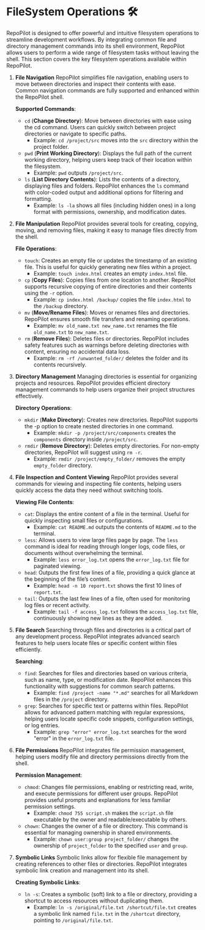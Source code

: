 # FileSystem Operations 🛠️

RepoPilot is designed to offer powerful and intuitive filesystem operations to streamline development workflows. By integrating common file and directory management commands into its shell environment, RepoPilot allows users to perform a wide range 
of filesystem tasks without leaving the shell. This section covers the key filesystem operations available within RepoPilot.

1. **File Navigation**
   RepoPilot simplifies file navigation, enabling users to move between directories and inspect their contents with ease. Common navigation commands are fully supported and enhanced within the RepoPilot shell.

   **Supported Commands**:
   - ``` cd ``` (**Change Directory**): Move between directories with ease using the cd command. Users can quickly switch between project directories or navigate to specific paths.
     - Example: ``` cd /project/src ``` moves into the ``` src ``` directory within the project folder.
   - ``` pwd ``` (**Print Working Directory**): Displays the full path of the current working directory, helping users keep track of their location within the filesystem.
     - Example: ``` pwd ``` outputs ``` /project/src ```.
   - ``` ls ``` (**List Directory Contents**): Lists the contents of a directory, displaying files and folders. RepoPilot enhances the ``` ls ``` command with color-coded output and additional options for filtering and formatting.
     - Example: ``` ls -la ``` shows all files (including hidden ones) in a long format with permissions, ownership, and modification dates.
2. **File Manipulation**
   RepoPilot provides several tools for creating, copying, moving, and removing files, making it easy to manage files directly from the shell.

   **File Operations**:
   - ``` touch ```: Creates an empty file or updates the timestamp of an existing file. This is useful for quickly generating new files within a project.
     - Example: ``` touch index.html ``` creates an empty ``` index.html ``` file.
   - ``` cp ``` (**Copy Files**): Copies files from one location to another. RepoPilot supports recursive copying of entire directories and their contents using the ``` -r ``` option.
     - Example: ``` cp index.html /backup/ ``` copies the file ``` index.html ``` to the ``` /backup ``` directory.
   - ``` mv ``` (**Move/Rename Files**): Moves or renames files and directories. RepoPilot ensures smooth file transfers and renaming operations.
      - Example: ``` mv old_name.txt new_name.txt ``` renames the file ``` old_name.txt ``` to ``` new_name.txt ```.
   - ``` rm ``` (**Remove Files**): Deletes files or directories. RepoPilot includes safety features such as warnings before deleting directories with content, ensuring no accidental data loss.
      - Example: ``` rm -rf /unwanted_folder/ ``` deletes the folder and its contents recursively.
3. **Directory Management**
   Managing directories is essential for organizing projects and resources. RepoPilot provides efficient directory management commands to help users organize their project structures effectively.

   **Directory Operations**:
   - ``` mkdir ``` (**Make Directory**): Creates new directories. RepoPilot supports the -p option to create nested directories in one command.
      - Example: ``` mkdir -p /project/src/components ``` creates the ``` components ``` directory inside ``` /project/src ```.
   - ``` rmdir ``` (**Remove Directory**): Deletes empty directories. For non-empty directories, RepoPilot will suggest using ``` rm -r ```.
      - Example: ``` rmdir /project/empty_folder/ ``` removes the empty ``` empty_folder ``` directory.
4. **File Inspection and Content Viewing**
   RepoPilot provides several commands for viewing and inspecting file contents, helping users quickly access the data they need without switching tools.

   **Viewing File Contents**:
   - ``` cat ```: Displays the entire content of a file in the terminal. Useful for quickly inspecting small files or configurations.
      - Example: ``` cat README.md ``` outputs the contents of ``` README.md ``` to the terminal.
   - ``` less ```: Allows users to view large files page by page. The ``` less ``` command is ideal for reading through longer logs, code files, or documents without overwhelming the terminal.
      - Example: ``` less error_log.txt ``` opens the ``` error_log.txt ``` file for paginated viewing.
   - ``` head ```: Outputs the first few lines of a file, providing a quick glance at the beginning of the file’s content.
      - Example: ``` head -n 10 report.txt ``` shows the first 10 lines of ``` report.txt ```.
   - ``` tail ```: Outputs the last few lines of a file, often used for monitoring log files or recent activity.
      - Example: ``` tail -f access_log.txt ``` follows the ``` access_log.txt ``` file, continuously showing new lines as they are added.
5. **File Search**
   Searching through files and directories is a critical part of any development process. RepoPilot integrates advanced search features to help users locate files or specific content within files efficiently.

   **Searching**:
   - ``` find ```: Searches for files and directories based on various criteria, such as name, type, or modification date. RepoPilot enhances this functionality with suggestions for common search patterns.
      - Example: ``` find /project -name "*.md" ``` searches for all Markdown files in the ``` /project ``` directory.
   - ``` grep ```: Searches for specific text or patterns within files. RepoPilot allows for advanced pattern matching with regular expressions, helping users locate specific code snippets, configuration settings, or log entries.
      - Example: ``` grep "error" error_log.txt ``` searches for the word "error" in the ``` error_log.txt ``` file.
6. **File Permissions**
   RepoPilot integrates file permission management, helping users modify file and directory permissions directly from the shell.

   **Permission Management**:
   - ``` chmod ```: Changes file permissions, enabling or restricting read, write, and execute permissions for different user groups. RepoPilot provides useful prompts and explanations for less familiar permission settings.
      - Example: ``` chmod 755 script.sh ``` makes the ``` script.sh ``` file executable by the owner and readable/executable by others.
   - ``` chown ```: Changes the owner of a file or directory. This command is essential for managing ownership in shared environments.
      - Example: ``` chown user:group project_folder/ ``` changes the ownership of ``` project_folder ``` to the specified ``` user ``` and ``` group ```.
7. **Symbolic Links**
  Symbolic links allow for flexible file management by creating references to other files or directories. RepoPilot integrates symbolic link creation and management into its shell.

   **Creating Symbolic Links**:
   - ``` ln -s ```: Creates a symbolic (soft) link to a file or directory, providing a shortcut to access resources without duplicating them.
      - Example: ``` ln -s /original/file.txt /shortcut/file.txt ``` creates a symbolic link named ``` file.txt ``` in the ``` /shortcut ``` directory, pointing to ``` /original/file.txt ```.
